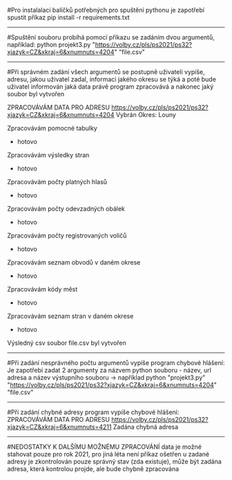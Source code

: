 #Pro instalalaci balíčků potřebných pro spuštění pythonu je zapotřebí spustit příkaz
pip install -r requirements.txt

--------------------------------------------------

#Spuštění souboru probíhá pomocí příkazu se zadáním dvou argumentů, například:
python projekt3.py "https://volby.cz/pls/ps2021/ps32?xjazyk=CZ&xkraj=6&xnumnuts=4204" "file.csv"

--------------------------------------------------

#Při správném zadání všech argumentů se postupně uživateli vypíše, adresu, jakou uživatel zadal, informaci jakého okresu se týká a poté bude uživatel informován jaká data právě program zpracovává a nakonec jaký soubor byl vytvořen

ZPRACOVÁVÁM DATA PRO ADRESU https://volby.cz/pls/ps2021/ps32?xjazyk=CZ&xkraj=6&xnumnuts=4204
Vybrán Okres: Louny


Zpracovávám pomocné tabulky
   - hotovo

Zpracovávám výsledky stran
   - hotovo 

Zpracovávám počty platných hlasů
   - hotovo 

Zpracovávám počty odevzadných obálek
   - hotovo 

Zpracovávám počty registrovaných voličů
   - hotovo 

Zpracovávám seznam obvodů v daném okrese
   - hotovo

Zpracovávám kódy měst
   - hotovo 

Zpracovávám seznam stran v daném okrese
   - hotovo 

Výsledný csv soubor file.csv byl vytvořen

--------------------------------------------------

#Při zadání nesprávného počtu argumentů vypíše program chybové hlášení:
Je zapotřebí zadat 2 argumenty za názvem python souboru - název, url adresa a název výstupního souboru 
 -> například python "projekt3.py" "https://volby.cz/pls/ps2021/ps32?xjazyk=CZ&xkraj=6&xnumnuts=4204" "file.csv"

--------------------------------------------------

#Při zadání chybné adresy program vypíše chybové hlášení:
ZPRACOVÁVÁM DATA PRO ADRESU https://volby.cz/pls/ps2021/ps32?xjazyk=CZ&xkraj=6&xnumnuts=4211
Zadána chybná adresa

--------------------------------------------------

#NEDOSTATKY K DALŠÍMU MOŽNÉMU ZPRACOVÁNÍ
data je možné stahovat pouze pro rok 2021, pro jiná léta není příkaz ošetřen
u zadané adresy je zkontrolován pouze správný stav (zda existuje), může být zadána adresa, která kontrolou projde, ale bude chybně zpracována


